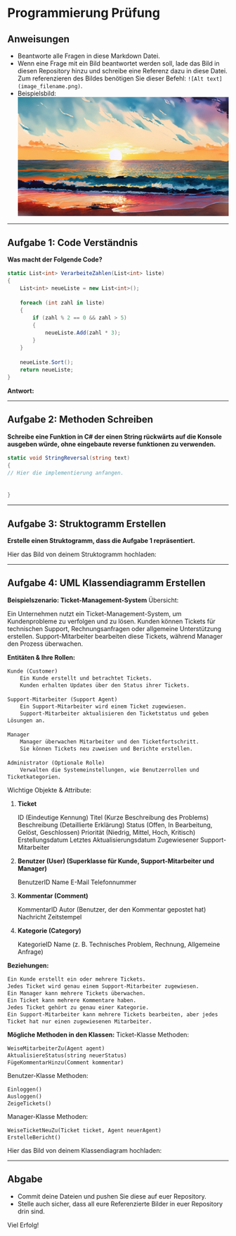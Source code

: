 # Programmierung Prüfung

## Anweisungen
- Beantworte alle Fragen in diese Markdown Datei.
- Wenn eine Frage mit ein Bild beantwortet werden soll, lade das Bild in diesen Repository hinzu und schreibe eine Referenz dazu in diese Datei. Zum referenzieren des Bildes benötigen Sie dieser Befehl: `![Alt text](image_filename.png)`.
- Beispielsbild:
![Schöner Strand](sampleImage.jpg)

---

## Aufgabe 1: Code Verständnis
**Was macht der Folgende Code?**

```csharp
static List<int> VerarbeiteZahlen(List<int> liste)
{
    List<int> neueListe = new List<int>();

    foreach (int zahl in liste)
    {
        if (zahl % 2 == 0 && zahl > 5)
        {
            neueListe.Add(zahl * 3);
        }
    }

    neueListe.Sort();
    return neueListe;
}
```

**Antwort:**

<!-- Schreiben Sie Ihre Anwort nach diesen Grünen Teil und vor der drei striche. -->

---

## Aufgabe 2: Methoden Schreiben
**Schreibe eine Funktion in C# der einen String rückwärts auf die Konsole ausgeben würde, ohne eingebaute reverse funktionen zu verwenden.**

```csharp
static void StringReversal(string text)
{
// Hier die implementierung anfangen.


}
```

---

## Aufgabe 3: Struktogramm Erstellen
**Erstelle einen Struktogramm, dass die Aufgabe 1 repräsentiert.**

Hier das Bild von deinem Struktogramm hochladen:



---

## Aufgabe 4: UML Klassendiagramm Erstellen
**Beispielszenario: Ticket-Management-System**
Übersicht:

Ein Unternehmen nutzt ein Ticket-Management-System, um Kundenprobleme zu verfolgen und zu lösen. Kunden können Tickets für technischen Support, Rechnungsanfragen oder allgemeine Unterstützung erstellen. Support-Mitarbeiter bearbeiten diese Tickets, während Manager den Prozess überwachen.

**Entitäten & Ihre Rollen:**

    Kunde (Customer)
        Ein Kunde erstellt und betrachtet Tickets.
        Kunden erhalten Updates über den Status ihrer Tickets.

    Support-Mitarbeiter (Support Agent)
        Ein Support-Mitarbeiter wird einem Ticket zugewiesen.
        Support-Mitarbeiter aktualisieren den Ticketstatus und geben Lösungen an.

    Manager
        Manager überwachen Mitarbeiter und den Ticketfortschritt.
        Sie können Tickets neu zuweisen und Berichte erstellen.

    Administrator (Optionale Rolle)
        Verwalten die Systemeinstellungen, wie Benutzerrollen und Ticketkategorien.

Wichtige Objekte & Attribute:
1. **Ticket**

    ID (Eindeutige Kennung)
    Titel (Kurze Beschreibung des Problems)
    Beschreibung (Detaillierte Erklärung)
    Status (Offen, In Bearbeitung, Gelöst, Geschlossen)
    Priorität (Niedrig, Mittel, Hoch, Kritisch)
    Erstellungsdatum
    Letztes Aktualisierungsdatum
    Zugewiesener Support-Mitarbeiter

2. **Benutzer (User) (Superklasse für Kunde, Support-Mitarbeiter und Manager)**

    BenutzerID
    Name
    E-Mail
    Telefonnummer

3. **Kommentar (Comment)**

    KommentarID
    Autor (Benutzer, der den Kommentar gepostet hat)
    Nachricht
    Zeitstempel

4. **Kategorie (Category)**

    KategorieID
    Name (z. B. Technisches Problem, Rechnung, Allgemeine Anfrage)

**Beziehungen:**

    Ein Kunde erstellt ein oder mehrere Tickets.
    Jedes Ticket wird genau einem Support-Mitarbeiter zugewiesen.
    Ein Manager kann mehrere Tickets überwachen.
    Ein Ticket kann mehrere Kommentare haben.
    Jedes Ticket gehört zu genau einer Kategorie.
    Ein Support-Mitarbeiter kann mehrere Tickets bearbeiten, aber jedes Ticket hat nur einen zugewiesenen Mitarbeiter.

**Mögliche Methoden in den Klassen:**
Ticket-Klasse Methoden:

    WeiseMitarbeiterZu(Agent agent)
    AktualisiereStatus(string neuerStatus)
    FügeKommentarHinzu(Comment kommentar)

Benutzer-Klasse Methoden:

    Einloggen()
    Ausloggen()
    ZeigeTickets()

Manager-Klasse Methoden:

    WeiseTicketNeuZu(Ticket ticket, Agent neuerAgent)
    ErstelleBericht()


Hier das Bild von deinem Klassendiagram hochladen:

---

## Abgabe
- Commit deine Dateien und pushen Sie diese auf euer Repository.
- Stelle auch sicher, dass all eure Referenzierte Bilder in euer Repository drin sind.

Viel Erfolg!

